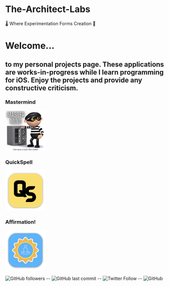 # The-Architect-Labs
🌡️  Where Experimentation Forms Creation  🧪

# Welcome...

## to my personal projects page. These applications are works-in-progress while I learn programming for iOS. Enjoy the projects and provide any constructive criticism.

### Mastermind
<img src="/img/MasterMind-logo-512.png" alt="Application Icon" style="width:128px;height:128px;">

### QuickSpell
<img src="/img/QuickSpell-logo-512.png" alt="Application Icon" style="width:128px;height:128px;">

### Affirmation!
<img src="/img/Affirmation-logo-512.png" alt="Application Icon" style="width:128px;height:128px;">

![GitHub followers](https://img.shields.io/github/followers/TheArchitectLabs?style=social) -- ![GitHub last commit](https://img.shields.io/github/last-commit/TheArchitectLabs/thearchitectlabs.github.io) -- ![Twitter Follow](https://img.shields.io/twitter/follow/TheArchLabs?style=social) -- ![GitHub](https://img.shields.io/github/license/TheArchitectLabs/thearchitectlabs.github.io)  
